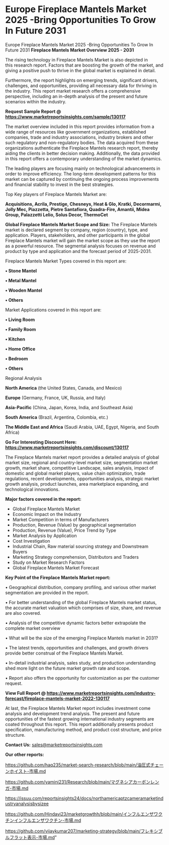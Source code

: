 # Europe Fireplace Mantels Market 2025 -Bring Opportunities To Grow In Future 2031
Europe Fireplace Mantels Market 2025 -Bring Opportunities To Grow In Future 2031
<Strong> Fireplace Mantels Market Overview 2025 - 2031</strong>

The rising technology in Fireplace Mantels Market is also depicted in this research report. Factors that are boosting the growth of the market, and giving a positive push to thrive in the global market is explained in detail.

Furthermore, the report highlights on emerging trends, significant drivers, challenges, and opportunities, providing all necessary data for thriving in the industry. This report market research offers a comprehensive perspective, including an in-depth analysis of the present and future scenarios within the industry.

<strong>Request Sample Report @ <a href=https://www.marketreportsinsights.com/sample/130117>https://www.marketreportsinsights.com/sample/130117</a></strong>

The market overview included in this report provides information from a wide range of resources like government organizations, established companies, trade and industry associations, industry brokers and other such regulatory and non-regulatory bodies. The data acquired from these organizations authenticate the Fireplace Mantels research report, thereby aiding the clients in better decision making. Additionally, the data provided in this report offers a contemporary understanding of the market dynamics.

The leading players are focusing mainly on technological advancements in order to improve efficiency. The long-term development patterns for this market can be captured by continuing the ongoing process improvements and financial stability to invest in the best strategies.

Top Key players of Fireplace Mantels Market are:

<strong>Acquisitions, Acrila, Prestige, Chesneys, Heat & Glo, Kratki, Decormarmi, Jolly Mec, Piazzetta, Pietre Santafiora, Quadra-Fire, Amantii, Midea Group, Palazzetti Lelio, Solus Decor, ThermoCet</strong>

<strong><b>Global Fireplace Mantels Market Scope and Size:</b></strong>
The Fireplace Mantels market is declared segment by company, region (country), type, and application. Players, stakeholders, and other participants in the global Fireplace Mantels market will gain the market scope as they use the report as a powerful resource. The segmental analysis focuses on revenue and product by type and application and the forecast period of 2025-2031.

Fireplace Mantels Market Types covered in this report are:

<strong>• Stone Mantel

• Metal Mantel

• Wooden Mantel

• Others</strong>

Market Applications covered in this report are:

<strong>• Living Room

• Family Room

• Kitchen

• Home Office

• Bedroom

• Others</strong> 

Regional Analysis

<strong>North America</strong> (the United States, Canada, and Mexico)

<strong>Europe</strong> (Germany, France, UK, Russia, and Italy)

<strong>Asia-Pacific</strong> (China, Japan, Korea, India, and Southeast Asia)

<strong>South America</strong> (Brazil, Argentina, Colombia, etc.)

<strong>The Middle East and Africa</strong> (Saudi Arabia, UAE, Egypt, Nigeria, and South Africa)

<strong>Go For Interesting Discount Here: <a href=https://www.marketreportsinsights.com/discount/130117>https://www.marketreportsinsights.com/discount/130117</a></strong>

The Fireplace Mantels market report provides a detailed analysis of global market size, regional and country-level market size, segmentation market growth, market share, competitive Landscape, sales analysis, impact of domestic and global market players, value chain optimization, trade regulations, recent developments, opportunities analysis, strategic market growth analysis, product launches, area marketplace expanding, and technological innovations.

<strong><b>Major factors covered in the report:</b></strong>
<ul>
  <li>Global Fireplace Mantels Market </li>
  <li>Economic Impact on the Industry</li>
  <li>Market Competition in terms of Manufacturers</li>
  <li>Production, Revenue (Value) by geographical segmentation</li>
  <li>Production, Revenue (Value), Price Trend by Type</li>
  <li>Market Analysis by Application</li>
  <li>Cost Investigation</li>
  <li>Industrial Chain, Raw material sourcing strategy and Downstream Buyers</li>
  <li>Marketing Strategy comprehension, Distributors and Traders</li>
  <li>Study on Market Research Factors</li>
  <li>Global Fireplace Mantels Market Forecast</li>
</ul>

<strong><b>Key Point of the Fireplace Mantels Market report:</b></strong>

• Geographical distribution, company profiling, and various other market segmentation are provided in the report.

• For better understanding of the global Fireplace Mantels market status, the accurate market valuation which comprises of size, share, and revenue are also covered.

• Analysis of the competitive dynamic factors better extrapolate the complete market overview

• What will be the size of the emerging Fireplace Mantels market in 2031?

• The latest trends, opportunities and challenges, and growth drivers provide better construal of the Fireplace Mantels Market.

• In-detail industrial analysis, sales study, and production understanding shed more light on the future market growth rate and scope.

• Report also offers the opportunity for customization as per the customer request.

<strong><b>View Full Report @ <a href=https://www.marketreportsinsights.com/industry-forecast/fireplace-mantels-market-2022-130117>https://www.marketreportsinsights.com/industry-forecast/fireplace-mantels-market-2022-130117</a></b></strong>


At last, the Fireplace Mantels Market report includes investment come analysis and development trend analysis. The present and future opportunities of the fastest growing international industry segments are coated throughout this report. This report additionally presents product specification, manufacturing method, and product cost structure, and price structure.

<strong>Contact Us:</strong>
sales@marketreportsinsights.com

<strong>Our other reports:</strong>

<a href=https://github.com/haq235/market-search-research/blob/main/油圧式チェーンホイスト-市場.md>https://github.com/haq235/market-search-research/blob/main/油圧式チェーンホイスト-市場.md</a>

<a href=https://github.com/yamini231/Research/blob/main/マグネシアカーボンレンガ-市場.md>https://github.com/yamini231/Research/blob/main/マグネシアカーボンレンガ-市場.md</a>

<a href=https://issuu.com/reportsinsights24/docs/northamericaptzcameramarketindustryanalysisbysizee>https://issuu.com/reportsinsights24/docs/northamericaptzcameramarketindustryanalysisbysizee</a>

<a href=https://github.com/Hindavi23/marketgrowthh/blob/main/インフルエンザワクチンインフルエンザワクチン-市場.md>https://github.com/Hindavi23/marketgrowthh/blob/main/インフルエンザワクチンインフルエンザワクチン-市場.md</a>

<a href=https://github.com/vijaykumar207/marketing-strategy/blob/main/フレキシブルフラット表示-市場.md>https://github.com/vijaykumar207/marketing-strategy/blob/main/フレキシブルフラット表示-市場.md</a>"
